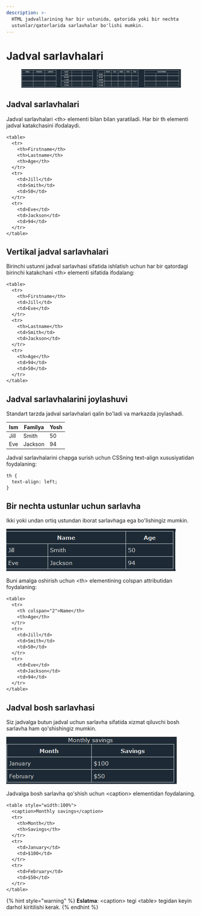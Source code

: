 ```yaml
---
description: >-
  HTML jadvallarining har bir ustunida, qatorida yoki bir nechta
  ustunlar/qatorlarida sarlavhalar bo'lishi mumkin.
---
```


# Jadval sarlavhalari

<figure><img src="../../../.gitbook/assets/image (336).png" alt=""><figcaption></figcaption></figure>

## Jadval sarlavhalari

Jadval sarlavhalari \<th> elementi bilan bilan yaratiladi. Har bir th elementi jadval katakchasini ifodalaydi.

```
<table>
  <tr>
    <th>Firstname</th>
    <th>Lastname</th>
    <th>Age</th>
  </tr>
  <tr>
    <td>Jill</td>
    <td>Smith</td>
    <td>50</td>
  </tr>
  <tr>
    <td>Eve</td>
    <td>Jackson</td>
    <td>94</td>
  </tr>
</table> 
```

## Vertikal jadval sarlavhalari

Birinchi ustunni jadval sarlavhasi sifatida ishlatish uchun har bir qatordagi birinchi katakchani \<th> elementi sifatida ifodalang:

```
<table>
  <tr>
    <th>Firstname</th>
    <td>Jill</td>
    <td>Eve</td>
  </tr>
  <tr>
    <th>Lastname</th>
    <td>Smith</td>
    <td>Jackson</td>
  </tr>
  <tr>
    <th>Age</th>
    <td>94</td>
    <td>50</td>
  </tr>
</table>
```

## Jadval sarlavhalarini joylashuvi

Standart tarzda jadval sarlavhalari qalin bo'ladi va markazda joylashadi.

| Ism  | Familya | Yosh |
| ---- | ------- | ---- |
| Jill | Smith   | 50   |
| Eve  | Jackson | 94   |

Jadval sarlavhalarini chapga surish uchun CSSning text-align xususiyatidan foydalaning:

```
th {
  text-align: left;
}
```

## Bir nechta ustunlar uchun sarlavha

Ikki yoki undan ortiq ustundan iborat sarlavhaga ega bo'lishingiz mumkin.

![](<../../../.gitbook/assets/image (204).png>)

Buni amalga oshirish uchun \<th> elementining colspan attributidan foydalaning:

```
<table>
  <tr>
    <th colspan="2">Name</th>
    <th>Age</th>
  </tr>
  <tr>
    <td>Jill</td>
    <td>Smith</td>
    <td>50</td>
  </tr>
  <tr>
    <td>Eve</td>
    <td>Jackson</td>
    <td>94</td>
  </tr>
</table>
```

## Jadval bosh sarlavhasi

Siz jadvalga butun jadval uchun sarlavha sifatida xizmat qiluvchi bosh sarlavha ham qo'shishingiz mumkin.

![](<../../../.gitbook/assets/image (59).png>)

Jadvalga bosh sarlavha qo'shish uchun \<caption> elementidan foydalaning.

```
<table style="width:100%">
  <caption>Monthly savings</caption>
  <tr>
    <th>Month</th>
    <th>Savings</th>
  </tr>
  <tr>
    <td>January</td>
    <td>$100</td>
  </tr>
  <tr>
    <td>February</td>
    <td>$50</td>
  </tr>
</table> 
```

{% hint style="warning" %}
**Eslatma**: \<caption> tegi \<table> tegidan keyin darhol kiritilishi kerak.
{% endhint %}

